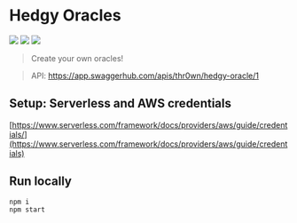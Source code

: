 # Hedgy Oracles

[![](https://img.shields.io/badge/-Node.js-gray?logo=node.js)]()
[![](https://img.shields.io/badge/-Serverless-gray?logo=serverless)]()
[![](https://img.shields.io/badge/-MongoDB-gray?logo=mongodb)]()

> Create your own oracles!

> API: https://app.swaggerhub.com/apis/thr0wn/hedgy-oracle/1

## Setup: Serverless and AWS credentials

[https://www.serverless.com/framework/docs/providers/aws/guide/credentials/](https://www.serverless.com/framework/docs/providers/aws/guide/credentials)

## Run locally

```bash
npm i
npm start
```

